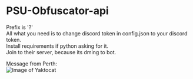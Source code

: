 # PSU-Obfuscator-api
Prefix is '?' <br /> 
All what you need is to change discord token in config.json to your discord token. <br /> 
Install requirements if python asking for it. <br /> 
Join to their server, because its dming to bot. <br /> 

Message from Perth: <br /> 
![Image of Yaktocat](https://i.imgur.com/00APt8I.png)
